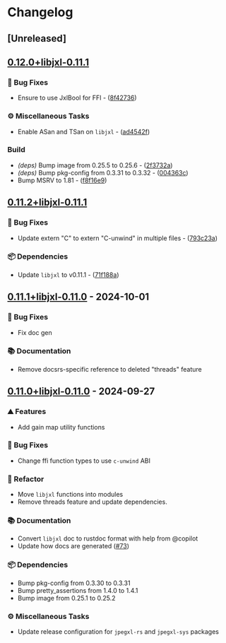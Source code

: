 # Changelog

## [Unreleased]

## [0.12.0+libjxl-0.11.1](https://github.com/inflation/jpegxl-rs/compare/jpegxl-sys-v0.11.2+libjxl-0.11.1...jpegxl-sys-v0.12.0+libjxl-0.11.1)

### 🐛 Bug Fixes

- Ensure to use JxlBool for FFI - ([8f42736](https://github.com/inflation/jpegxl-rs/commit/8f4273692ab02b0f07d8775aa1c9b537a3f27427))

### ⚙️ Miscellaneous Tasks

- Enable ASan and TSan on `libjxl` - ([ad4542f](https://github.com/inflation/jpegxl-rs/commit/ad4542f9bb47a30a8949a3b5d665a1ad59f71956))

### Build

- *(deps)* Bump image from 0.25.5 to 0.25.6 - ([2f3732a](https://github.com/inflation/jpegxl-rs/commit/2f3732af4d68a08662301bbc249a5cfa1d1ab2fa))
- *(deps)* Bump pkg-config from 0.3.31 to 0.3.32 - ([004363c](https://github.com/inflation/jpegxl-rs/commit/004363ccf679e1eb9e645cd8da69b34f2fb1079e))
- Bump MSRV to 1.81 - ([f8f16e9](https://github.com/inflation/jpegxl-rs/commit/f8f16e9f952e2577703d4ae64fb571443a00a13e))


## [0.11.2+libjxl-0.11.1](https://github.com/inflation/jpegxl-rs/compare/jpegxl-sys-v0.11.1+libjxl-0.11.0...jpegxl-sys-v0.11.2+libjxl-0.11.1)

### 🐛 Bug Fixes

- Update extern "C" to extern "C-unwind" in multiple files - ([793c23a](https://github.com/inflation/jpegxl-rs/commit/793c23a04b5f167ec46875cdc85e5b6eb64b260a))

### 📦 Dependencies

- Update `libjxl` to v0.11.1 - ([71f188a](https://github.com/inflation/jpegxl-rs/commit/71f188a331fcbc5c1ec9358ffbcc9e34f6f269c7))

## [0.11.1+libjxl-0.11.0](https://github.com/inflation/jpegxl-rs/compare/jpegxl-sys-v0.11.0+libjxl-0.11.0...jpegxl-sys-v0.11.1+libjxl-0.11.0) - 2024-10-01

### 🐛 Bug Fixes

- Fix doc gen

### 📚 Documentation

- Remove docsrs-specific reference to deleted "threads" feature

## [0.11.0+libjxl-0.11.0](https://github.com/inflation/jpegxl-rs/compare/jpegxl-sys-v0.10.4+libjxl-0.10.3...jpegxl-sys-v0.11.0+libjxl-0.11.0) - 2024-09-27

### ⛰️ Features

- Add gain map utility functions

### 🐛 Bug Fixes

- Change ffi function types to use `c-unwind` ABI

### 🚜 Refactor

- Move `libjxl` functions into modules
- Remove threads feature and update dependencies.

### 📚 Documentation

- Convert `libjxl` doc to rustdoc format with help from @copilot
- Update how docs are generated ([#73](https://github.com/inflation/jpegxl-rs/pull/73))

### 📦 Dependencies

- Bump pkg-config from 0.3.30 to 0.3.31
- Bump pretty_assertions from 1.4.0 to 1.4.1
- Bump image from 0.25.1 to 0.25.2

### ⚙️ Miscellaneous Tasks

- Update release configuration for `jpegxl-rs` and `jpegxl-sys` packages
